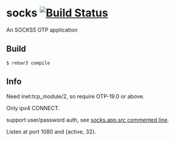 
socks [![Build Status](https://travis-ci.org/henglinli/socks.svg?branch=master)](https://travis-ci.org/henglinli/socks) 
=====

An SOCKS5 OTP application

Build
-----

    $ rebar3 compile
    
    
Info
------
Need inet:tcp_module/2, so require OTP-19.0 or above.

Only ipv4 CONNECT.

support user/password auth, see [socks.app.src commented line][line].

Listen at port 1080 and {active, 32}.

[line]: https://github.com/henglinli/socks/blob/master/apps/socks/src/socks.app.src#L12
